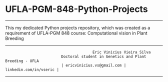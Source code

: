 # UFLA-PGM-848-Python-Projects
---

This my dedicated Python projects repository, which was created as a requirement of UFLA-PGM 848 course: Computational vision in Plant Breeding 

---
                       
                                           Eric Vinicius Vieira Silva
                             Doctoral student in Genetics and Plant Breeding - UFLA
                             | ericvinicius.vs@gmail.com | linkedin.com/in/vseric | 

---
